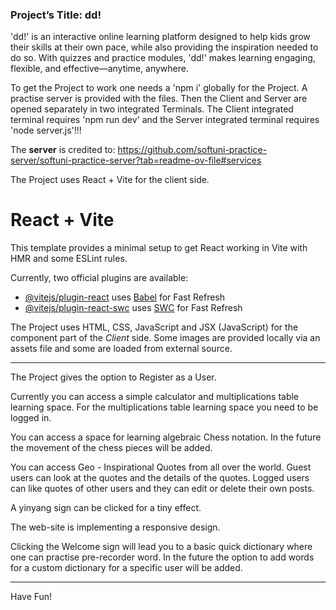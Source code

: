 ### Project’s Title: dd!

'dd!' is an interactive online learning platform designed to help kids grow their skills at their own pace, while also providing the inspiration needed to do so. With quizzes and practice modules, 'dd!' makes learning engaging, flexible, and effective—anytime, anywhere.



To get the Project to work one needs a 'npm i' globally for the Project. A practise server is provided with the files. Then the Client and Server are opened separately in two integrated Terminals. The Client integrated terminal requires 'npm run dev' and the Server integrated terminal requires 'node server.js'!!!

The **server** is credited to: https://github.com/softuni-practice-server/softuni-practice-server?tab=readme-ov-file#services

The Project uses React + Vite for the client side.
# React + Vite

This template provides a minimal setup to get React working in Vite with HMR and some ESLint rules.

Currently, two official plugins are available:

- [@vitejs/plugin-react](https://github.com/vitejs/vite-plugin-react/blob/main/packages/plugin-react/README.md) uses [Babel](https://babeljs.io/) for Fast Refresh
- [@vitejs/plugin-react-swc](https://github.com/vitejs/vite-plugin-react-swc) uses [SWC](https://swc.rs/) for Fast Refresh

The Project uses HTML, CSS, JavaScript and JSX (JavaScript) for the component part of the *Client* side. Some images are provided locally via an assets file and some are loaded from external source.


---
The Project gives the option to Register as a User.

Currently you can access a simple calculator and multiplications table learning space. For the multiplications table learning space you need to be logged in.

You can access a space for learning algebraic Chess notation. In the future the movement of the chess pieces will be added.

You can access Geo - Inspirational Quotes from all over the world. Guest users can look at the quotes and the details of the quotes. Logged users can like quotes of other users and they can edit or delete their own posts.

A yinyang sign can be clicked for a tiny effect.

The web-site is implementing a responsive design.

Clicking the Welcome sign will lead you to a basic quick dictionary where one can practise pre-recorder word. In the future the option to add words for a custom dictionary for a specific user will be added.


---
Have Fun!
